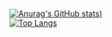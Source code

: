[![Anurag's GitHub stats](https://github-readme-stats.vercel.app/api?username=tanksrop&show_icons=true&theme=dracula))](https://github.com/anuraghazra/github-readme-stats)
<br>
[![Top Langs](https://github-readme-stats.vercel.app/api/top-langs/?username=anuraghazra&layout=compact&theme=dracula)](https://github.com/anuraghazra/github-readme-stats)
